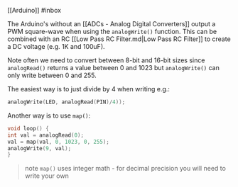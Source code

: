 [[Arduino]] #inbox

The Arduino's without an [[ADCs - Analog Digital Converters]] output a PWM square-wave when using the `analogWrite()` function. This can be combined with an RC [[Low Pass RC Filter.md|Low Pass RC Filter]] to create a DC voltage (e.g. 1K and 100uF). 

Note often we need to convert between 8-bit and 16-bit sizes since `analogRead()` returns a value between 0 and 1023 but `analogWrite()` can only write between 0 and 255.
	
The easiest way is to just divide by 4 when writing e.g.:
``` c
analogWrite(LED, analogRead(PIN)/4));
```

Another way is to use `map()`:
``` c
void loop() {
int val = analogRead(0);
val = map(val, 0, 1023, 0, 255);
analogWrite(9, val);
}
```

> note `map()` uses integer math - for decimal precision you will need to write your own